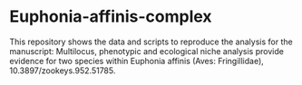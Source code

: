 # Euphonia-affinis-complex

This repository shows the data and scripts to reproduce the analysis for the manuscript: Multilocus, phenotypic and ecological niche analysis provide evidence for two species within Euphonia affinis (Aves: Fringillidae), 10.3897/zookeys.952.51785. 
